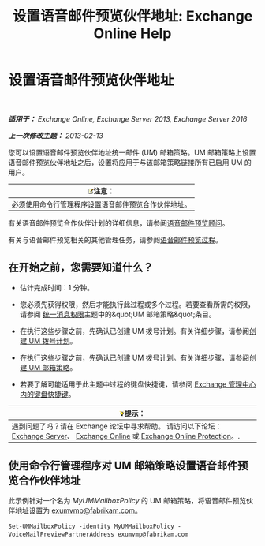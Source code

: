 ﻿---
title: '设置语音邮件预览伙伴地址: Exchange Online Help'
TOCTitle: 设置语音邮件预览伙伴地址
ms:assetid: 57fbed1e-1b14-4939-95e6-ef7c072f32a9
ms:mtpsurl: https://technet.microsoft.com/zh-cn/library/Ff630917(v=EXCHG.150)
ms:contentKeyID: 51408227
ms.date: 05/23/2018
mtps_version: v=EXCHG.150
ms.translationtype: MT
---

# 设置语音邮件预览伙伴地址

 

_**适用于：** Exchange Online, Exchange Server 2013, Exchange Server 2016_

_**上一次修改主题：** 2013-02-13_

您可以设置语音邮件预览伙伴地址统一邮件 (UM) 邮箱策略。UM 邮箱策略上设置语音邮件预览伙伴地址之后，设置将应用于与该邮箱策略链接所有已启用 UM 的用户。

<table>
<thead>
<tr class="header">
<th><img src="images/Bb124558.note(EXCHG.150).gif" title="注意" alt="注意" />注意：</th>
</tr>
</thead>
<tbody>
<tr class="odd">
<td>必须使用命令行管理程序设置语音邮件预览合作伙伴地址。</td>
</tr>
</tbody>
</table>


有关语音邮件预览合作伙伴计划的详细信息，请参阅[语音邮件预览顾问](voice-mail-preview-advisor-exchange-2013-help.md)。

有关与语音邮件预览相关的其他管理任务，请参阅[语音邮件预览过程](voice-mail-preview-procedures-exchange-2013-help.md)。

## 在开始之前，您需要知道什么？

  - 估计完成时间：1 分钟。

  - 您必须先获得权限，然后才能执行此过程或多个过程。若要查看所需的权限，请参阅 [统一消息权限](unified-messaging-permissions-exchange-2013-help.md)主题中的\&quot;UM 邮箱策略\&quot;条目。

  - 在执行这些步骤之前，先确认已创建 UM 拨号计划。有关详细步骤，请参阅[创建 UM 拨号计划](create-a-um-dial-plan-exchange-2013-help.md)。

  - 在执行这些步骤之前，先确认已创建 UM 拨号计划。有关详细步骤，请参阅[创建 UM 邮箱策略](create-a-um-mailbox-policy-exchange-2013-help.md)。

  - 若要了解可能适用于此主题中过程的键盘快捷键，请参阅 [Exchange 管理中心内的键盘快捷键](keyboard-shortcuts-in-the-exchange-admin-center-exchange-online-protection-help.md)。

<table>
<thead>
<tr class="header">
<th><img src="images/Bb124558.tip(EXCHG.150).gif" title="提示" alt="提示" />提示：</th>
</tr>
</thead>
<tbody>
<tr class="odd">
<td>遇到问题了吗？请在 Exchange 论坛中寻求帮助。 请访问以下论坛：<a href="https://go.microsoft.com/fwlink/p/?linkid=60612">Exchange Server</a>、 <a href="https://go.microsoft.com/fwlink/p/?linkid=267542">Exchange Online</a> 或 <a href="https://go.microsoft.com/fwlink/p/?linkid=285351">Exchange Online Protection</a>。.</td>
</tr>
</tbody>
</table>


## 使用命令行管理程序对 UM 邮箱策略设置语音邮件预览合作伙伴地址

此示例针对一个名为 *MyUMMailboxPolicy* 的 UM 邮箱策略，将语音邮件预览伙伴地址设置为 exumvmp@fabrikam.com。

    Set-UMMailboxPolicy -identity MyUMMailboxPolicy -VoiceMailPreviewPartnerAddress exumvmp@fabrikam.com

